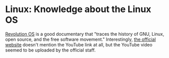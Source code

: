 # Linux: Knowledge about the Linux OS

[Revolution OS](https://www.youtube.com/watch?v=4vW62KqKJ5A) is a good documentary that "traces the history of GNU, Linux, open source, and the free software movement." Interestingly, [the official website](http://www.revolution-os.com/index.html) doesn't mention the YouTube link at all, but the YouTube video seemed to be uploaded by the official staff.